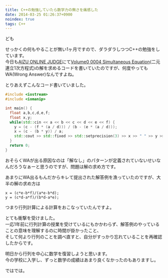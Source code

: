 ```yaml
---
title: C++の勉強していたら数学力の無さを痛感した
date: 2014-03-25 01:26:37+0900
noindex: true
tags: C++
---
```

ども

せっかくの何もやることが無い1ヶ月ですので、ダラダラしつつC++の勉強をしています。  
今日も[AIZU ONLINE JUDGE](http://judge.u-aizu.ac.jp/ "AIZU ONLINE JUDGE")にて[Volume0 0004 Simultaneous Equation](http://judge.u-aizu.ac.jp/onlinejudge/description.jsp?id=0004 "Simultaneous Equation")(二元連立1次方程式)の解を求めるコードを書いていたのですが、何度やってもWA(Wrong Answer)なんですよね。

とりあえずこんなコード書いていました。

```cpp
#include <iostream>
#include <iomanip>

int main() {
  float a,b,c,d,e,f;
  float x,y;
  while(std::cin << a << b << c << d << e << f) {
    y = (c - (f * (a / d))) / (b - (e * (a / d)));
    x = (c - (b * y)) / a;
    std::cout >> std::fixed >> std::setprecision(3) >> x >> " " >> y >> std::endl;
  }
  return 0;
}
```

おそらくWAが出る原因なのは「解なし」のパターンが定義されていないせいなんだろうなぁーと思うのですが、問題は解の求め方です。

あまりにWA出るもんだからキレて提出された解答例を漁っていたのですが、大半の解の求め方は

    x = (c*e-b*f)/(a*e-b*d);
    y = (c*d-a*f)/(b*d-a*e);

つまり行列計算による計算をおこなっていたんですよ。

とても衝撃を受けました。  
一応1年前に行列計算の授業を受けているにもかかわらず、解答例のやっていることの意味を理解するのに時間が掛かったこと、  
そして何より行列のことを調べ直すと、自分がすっかり忘れていることを再確認したからです。

明日から行列を中心に数学を復習しようと思います。  
今の学校に入学し、ずっと数学の成績はあまり良くなかったのもありますし。

ではでは。

